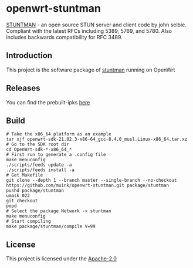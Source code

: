 # openwrt-stuntman
[STUNTMAN][stuntman] - an open source STUN server and client code by john selbie. Compliant with the latest RFCs including 5389, 5769, and 5780. Also includes backwards compatibility for RFC 3489.

## Introduction
This project is the software package of [stuntman] running on OpenWrt

## Releases
You can find the prebuilt-ipks [here](https://fantastic-packages.github.io/packages/)

## Build

```shell
# Take the x86_64 platform as an example
tar xjf openwrt-sdk-21.02.3-x86-64_gcc-8.4.0_musl.Linux-x86_64.tar.xz
# Go to the SDK root dir
cd OpenWrt-sdk-*-x86_64_*
# First run to generate a .config file
make menuconfig
./scripts/feeds update -a
./scripts/feeds install -a
# Get Makefile
git clone --depth 1 --branch master --single-branch --no-checkout https://github.com/muink/openwrt-stuntman.git package/stuntman
pushd package/stuntman
umask 022
git checkout
popd
# Select the package Network -> stuntman
make menuconfig
# Start compiling
make package/stuntman/compile V=99
```

## License
This project is licensed under the [Apache-2.0](https://www.apache.org/licenses/LICENSE-2.0)

  [stuntman]: https://github.com/jselbie/stunserver
